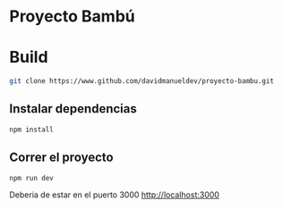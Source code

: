 # Proyecto Bambú

# Build

```bash
git clone https://www.github.com/davidmanueldev/proyecto-bambu.git
```

## Instalar dependencias

```bash
npm install
```

## Correr el proyecto

```bash
npm run dev
```

Deberia de estar en el puerto 3000
[http://localhost:3000](http://localhost:3000)